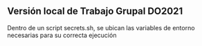 ## Versión local de Trabajo Grupal DO2021

Dentro de un script secrets.sh, se ubican las variables de entorno necesarias para su correcta ejecución

